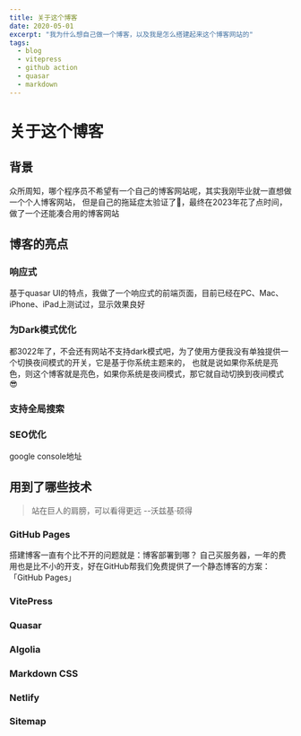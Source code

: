 ```yaml
---
title: 关于这个博客
date: 2020-05-01
excerpt: "我为什么想自己做一个博客，以及我是怎么搭建起来这个博客网站的"
tags:
  - blog
  - vitepress
  - github action
  - quasar
  - markdown
---
```


# 关于这个博客

## 背景

众所周知，哪个程序员不希望有一个自己的博客网站呢，其实我刚毕业就一直想做一个个人博客网站，
但是自己的拖延症太验证了👀，最终在2023年花了点时间，做了一个还能凑合用的博客网站

## 博客的亮点

### 响应式

基于quasar UI的特点，我做了一个响应式的前端页面，目前已经在PC、Mac、iPhone、iPad上测试过，显示效果良好

### 为Dark模式优化

都3022年了，不会还有网站不支持dark模式吧，为了使用方便我没有单独提供一个切换夜间模式的开关，它是基于你系统主题来的，
也就是说如果你系统是亮色，则这个博客就是亮色，如果你系统是夜间模式，那它就自动切换到夜间模式😎

### 支持全局搜索



### SEO优化

google console地址

## 用到了哪些技术

> 站在巨人的肩膀，可以看得更远 --沃兹基·硕得

### GitHub Pages

[//]: # (git分支、自动部署)
搭建博客一直有个比不开的问题就是：博客部署到哪？
自己买服务器，一年的费用也是比不小的开支，好在GitHub帮我们免费提供了一个静态博客的方案：「GitHub Pages」
### VitePress
### Quasar
### Algolia
### Markdown CSS
### Netlify
### Sitemap